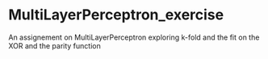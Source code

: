 # MultiLayerPerceptron_exercise
An assignement on MultiLayerPerceptron exploring k-fold and the fit on the XOR and the parity function
